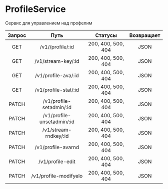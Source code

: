 # ProfileService

Сервис для управлением над профелим

 | Запрос |           Путь           |      Статусы       | Возвращает 
 |:------:|:------------------------:|:------------------:|:----------:
 |  GET   |     /v1//profile/:id     | 200, 400, 500, 404 |    JSON    |
 |  GET   |    /v1/stream-key/:id    | 200, 400, 500, 404 |    JSON    |
 |  GET   |   /v1/profile-ava/:id    | 200, 400, 500, 404 |    JSON    |
 |  GET   |   /v1/profile-stat/:id   | 200, 400, 500, 404 |    JSON    |
 |  PATCH   | /v1/profile-setadmin/:id | 200, 400, 500, 404 |    JSON    |
 |  PATCH   |   /v1/profile-unsetadmin/:id  | 200, 400, 500, 404 |    JSON    |
 |  PATCH   |         /v1/stream-rndkey/:id       | 200, 400, 500, 404 |    JSON    |
 |  PATCH   |         /v1/profile-avarnd       | 200, 400, 500, 404 |    JSON    |
 |  PATCH   |         /v1/profile-edit        | 200, 400, 500, 404 |    JSON    |
 |  PATCH   |         /v1/profile-modifyelo        | 200, 400, 500, 404 |    JSON    |


